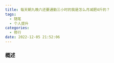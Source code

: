 ```yaml
---
title: 每天朝九晚六还要通勤三小时的我是怎么月减肥4斤的？
tags:
  - 随笔
  - 个人提升
categories:
  - 修行
date: 2022-12-05 21:52:06
---
```


### 概述



<!-- more -->

